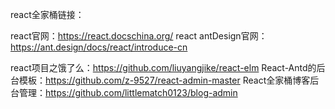 
  react全家桶链接：

react官网：https://react.docschina.org/
react antDesign官网： https://ant.design/docs/react/introduce-cn
 
react项目之饿了么：https://github.com/liuyangjike/react-elm 
React-Antd的后台模板：https://github.com/z-9527/react-admin-master 
React全家桶博客后台管理：https://github.com/littlematch0123/blog-admin
